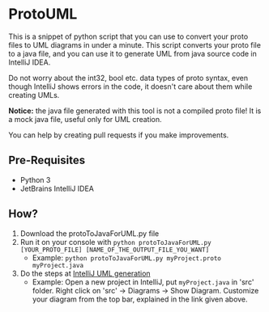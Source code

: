 # ProtoUML

This is a snippet of python script that you can use to convert your proto files to UML diagrams in under a minute. This script converts your proto file to a java file, and you can use it to generate UML from java source code in IntelliJ IDEA.

Do not worry about the int32, bool etc. data types of proto syntax, even though IntelliJ shows errors in the code, it doesn't care about them while creating UMLs.

**Notice:** the java file generated with this tool is not a compiled proto file! It is a mock java file, useful only for UML creation.

You can help by creating pull requests if you make improvements.

## Pre-Requisites
- Python 3
- JetBrains IntelliJ IDEA

## How?
1. Download the protoToJavaForUML.py file
2. Run it on your console with ```python protoToJavaForUML.py [YOUR_PROTO_FILE] [NAME_OF_THE_OUTPUT_FILE_YOU_WANT]```
    - Example: ```python protoToJavaForUML.py myProject.proto myProject.java```
3. Do the steps at [IntelliJ UML generation](https://www.jetbrains.com/help/idea/class-diagram.html#analyze_class)
    - Example: Open a new project in IntelliJ, put ```myProject.java``` in 'src' folder. Right click on 'src' -> Diagrams -> Show Diagram. Customize your diagram from the top bar, explained in the link given above.